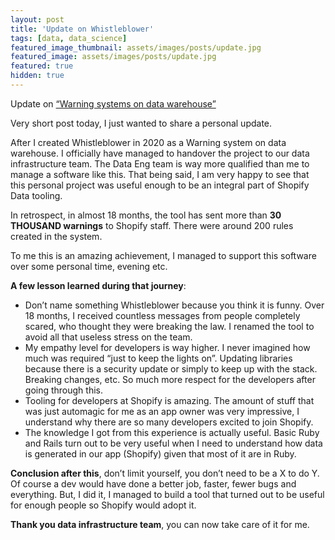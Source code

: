 ```yaml
---
layout: post
title: 'Update on Whistleblower'
tags: [data, data_science]
featured_image_thumbnail: assets/images/posts/update.jpg
featured_image: assets/images/posts/update.jpg
featured: true
hidden: true
---
```


Update on [“Warning systems on data warehouse”](warning-systems-on-data-warehouse)


<!--more-->

Very short post today, I just wanted to share a personal update.

After I created Whistleblower in 2020 as a Warning system on data warehouse. I officially have managed to handover the project to our data infrastructure team. The Data Eng team is way more qualified than me to manage a software like this. That being said, I am very happy to see that this personal project was useful enough to be an integral part of Shopify Data tooling. 

In retrospect, in almost 18 months, the tool has sent more than **30 THOUSAND warnings** to Shopify staff. There were around 200 rules created in the system. 

To me this is an amazing achievement, I managed to support this software over some personal time, evening etc. 

**A few lesson learned during that journey**:
- Don’t name something Whistleblower because you think it is funny. Over 18 months, I received countless messages from people completely scared, who thought they were breaking the law. I renamed the tool to avoid all that useless stress on the team. 
- My empathy level for developers is way higher. I never imagined how much was required “just to keep the lights on”. Updating libraries because there is a security update or simply to keep up with the stack. Breaking changes, etc. So much more respect for the developers after going through this. 
- Tooling for developers at Shopify is amazing. The amount of stuff that was just automagic for me as an app owner was very impressive, I understand why there are so many developers excited to join Shopify. 
- The knowledge I got from this experience is actually useful. Basic Ruby and Rails turn out to be very useful when I need to understand how data is generated in our app (Shopify) given that most of it are in Ruby. 

**Conclusion after this**, don’t limit yourself, you don’t need to be a X to do Y. Of course a dev would have done a better job, faster, fewer bugs and everything. But, I did it, I managed to build a tool that turned out to be useful for enough people so Shopify would adopt it. 

__Thank you data infrastructure team__, you can now take care of it for me. 
